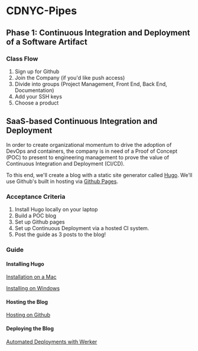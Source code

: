 # CDNYC-Pipes


## Phase 1: Continuous Integration and Deployment of a Software Artifact

### Class Flow
1. Sign up for Github
1. Join the Company (if you'd like push access)
1. Divide into groups (Project Management, Front End, Back End, Documentation)
1. Add your SSH keys
1. Choose a product

## SaaS-based Continuous Integration and Deployment

In order to create organizational momentum to drive the adoption of DevOps and containers, the company is in need of a Proof of Concept (POC) to present to engineering management to prove the value of Continuous Integration and Deployment (CI/CD).

To this end, we'll create a blog with a static site generator called [Hugo](https://gohugo.io/). We'll use Github's built in hosting via [Github Pages](https://help.github.com/articles/what-is-github-pages/).

### Acceptance Criteria

1. Install Hugo locally on your laptop
1. Build a POC blog
1. Set up Github pages
1. Set up Continuous Deployment via a hosted CI system.
1. Post the guide as 3 posts to the blog!

### Guide

#### Installing Hugo

[Installation on a Mac](https://gohugo.io/tutorials/installing-on-mac/)

[Installing on Windows](https://gohugo.io/tutorials/installing-on-windows/)

#### Hosting the Blog

[Hosting on Github](https://gohugo.io/tutorials/github-pages-blog/)

#### Deploying the Blog

[Automated Deployments with Werker](https://gohugo.io/tutorials/automated-deployments/)

